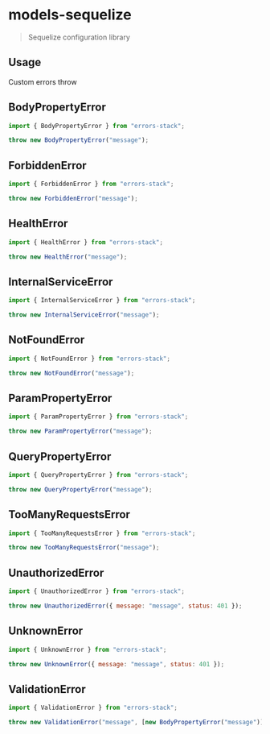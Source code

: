 # models-sequelize

> Sequelize configuration library

## Usage

Custom errors throw

## BodyPropertyError

```js
import { BodyPropertyError } from "errors-stack";

throw new BodyPropertyError("message");
```

## ForbiddenError

```js
import { ForbiddenError } from "errors-stack";

throw new ForbiddenError("message");
```

## HealthError

```js
import { HealthError } from "errors-stack";

throw new HealthError("message");
```

## InternalServiceError

```js
import { InternalServiceError } from "errors-stack";

throw new InternalServiceError("message");
```

## NotFoundError

```js
import { NotFoundError } from "errors-stack";

throw new NotFoundError("message");
```

## ParamPropertyError

```js
import { ParamPropertyError } from "errors-stack";

throw new ParamPropertyError("message");
```

## QueryPropertyError

```js
import { QueryPropertyError } from "errors-stack";

throw new QueryPropertyError("message");
```

## TooManyRequestsError

```js
import { TooManyRequestsError } from "errors-stack";

throw new TooManyRequestsError("message");
```

## UnauthorizedError

```js
import { UnauthorizedError } from "errors-stack";

throw new UnauthorizedError({ message: "message", status: 401 });
```

## UnknownError

```js
import { UnknownError } from "errors-stack";

throw new UnknownError({ message: "message", status: 401 });
```

## ValidationError

```js
import { ValidationError } from "errors-stack";

throw new ValidationError("message", [new BodyPropertyError("message")]);
```
